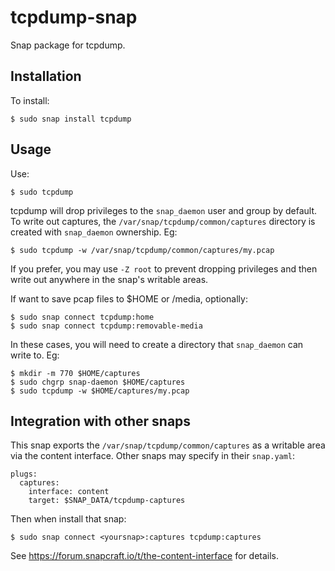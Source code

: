 # tcpdump-snap
Snap package for tcpdump.

## Installation

To install:

    $ sudo snap install tcpdump

## Usage

Use:

    $ sudo tcpdump

tcpdump will drop privileges to the ```snap_daemon``` user and group by
default. To write out captures, the ```/var/snap/tcpdump/common/captures```
directory is created with ```snap_daemon``` ownership. Eg:

    $ sudo tcpdump -w /var/snap/tcpdump/common/captures/my.pcap

If you prefer, you may use ```-Z root``` to prevent dropping privileges and
then write out anywhere in the snap's writable areas.

If want to save pcap files to $HOME or /media, optionally:

    $ sudo snap connect tcpdump:home
    $ sudo snap connect tcpdump:removable-media

In these cases, you will need to create a directory that ```snap_daemon``` can
write to. Eg:

    $ mkdir -m 770 $HOME/captures
    $ sudo chgrp snap-daemon $HOME/captures
    $ sudo tcpdump -w $HOME/captures/my.pcap

## Integration with other snaps

This snap exports the ```/var/snap/tcpdump/common/captures``` as a writable
area via the content interface. Other snaps may specify in their
```snap.yaml```:

    plugs:
      captures:
        interface: content
        target: $SNAP_DATA/tcpdump-captures

Then when install that snap:

    $ sudo snap connect <yoursnap>:captures tcpdump:captures

See https://forum.snapcraft.io/t/the-content-interface for details.
